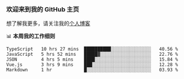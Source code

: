 ### 欢迎来到我的 GitHub 主页

想了解我更多，请关注我的[个人博客](https://leoku.top)


📊 **本周我的工作细则**
<!--START_SECTION:waka-->
```text
TypeScript   10 hrs 27 mins  ██████████░░░░░░░░░░░░░░░   40.56 % 
JavaScript   5 hrs 52 mins   █████▓░░░░░░░░░░░░░░░░░░░   22.76 % 
JSON         4 hrs 5 mins    ████░░░░░░░░░░░░░░░░░░░░░   15.84 % 
Vue.js       3 hrs 9 mins    ███░░░░░░░░░░░░░░░░░░░░░░   12.28 % 
Markdown     1 hr            █░░░░░░░░░░░░░░░░░░░░░░░░   03.93 % 
```
<!--END_SECTION:waka-->
